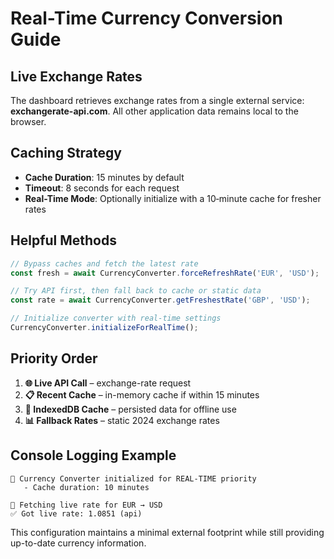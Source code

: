 # Real-Time Currency Conversion Guide

## Live Exchange Rates

The dashboard retrieves exchange rates from a single external service: **exchangerate-api.com**. All other application data remains local to the browser.

## Caching Strategy

- **Cache Duration**: 15 minutes by default
- **Timeout**: 8 seconds for each request
- **Real-Time Mode**: Optionally initialize with a 10‑minute cache for fresher rates

## Helpful Methods

```typescript
// Bypass caches and fetch the latest rate
const fresh = await CurrencyConverter.forceRefreshRate('EUR', 'USD');

// Try API first, then fall back to cache or static data
const rate = await CurrencyConverter.getFreshestRate('GBP', 'USD');

// Initialize converter with real-time settings
CurrencyConverter.initializeForRealTime();
```

## Priority Order

1. **🌐 Live API Call** – exchange-rate request
2. **📋 Recent Cache** – in-memory cache if within 15 minutes
3. **💾 IndexedDB Cache** – persisted data for offline use
4. **📊 Fallback Rates** – static 2024 exchange rates

## Console Logging Example

```
🚀 Currency Converter initialized for REAL-TIME priority
   - Cache duration: 10 minutes

🔄 Fetching live rate for EUR → USD
✅ Got live rate: 1.0851 (api)
```

This configuration maintains a minimal external footprint while still providing up-to-date currency information.
